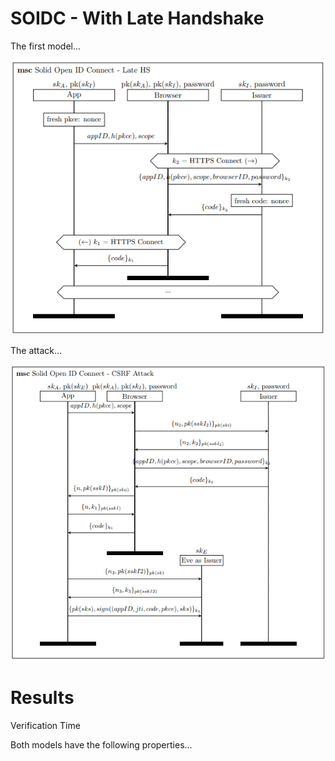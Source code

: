 # SOIDC - With Late Handshake

The first model...

![MSC of ...](/msc/msc_soidc_lateHS.png)

The attack...

![MSC of ...](/msc/msc_attack_app_auth.png)

# Results

Verification Time

Both models have the following properties...


